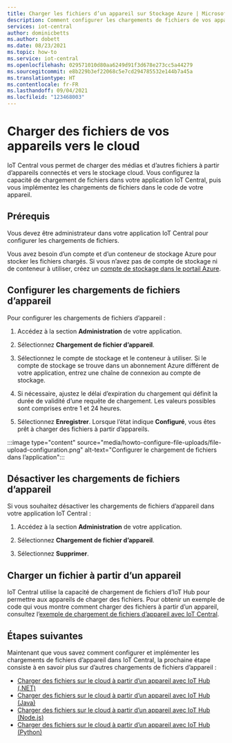 ```yaml
---
title: Charger les fichiers d’un appareil sur Stockage Azure | Microsoft Docs
description: Comment configurer les chargements de fichiers de vos appareils vers le cloud. Une fois que vous avez configuré les chargements de fichiers, implémentez-les sur vos appareils.
services: iot-central
author: dominicbetts
ms.author: dobett
ms.date: 08/23/2021
ms.topic: how-to
ms.service: iot-central
ms.openlocfilehash: 029571010d80aa6249d91f3d678e273cc5a44279
ms.sourcegitcommit: e8b229b3ef22068c5e7cd294785532e144b7a45a
ms.translationtype: HT
ms.contentlocale: fr-FR
ms.lasthandoff: 09/04/2021
ms.locfileid: "123468003"
---
```

# <a name="upload-files-from-your-devices-to-the-cloud"></a>Charger des fichiers de vos appareils vers le cloud

IoT Central vous permet de charger des médias et d’autres fichiers à partir d’appareils connectés et vers le stockage cloud. Vous configurez la capacité de chargement de fichiers dans votre application IoT Central, puis vous implémentez les chargements de fichiers dans le code de votre appareil.

## <a name="prerequisites"></a>Prérequis

Vous devez être administrateur dans votre application IoT Central pour configurer les chargements de fichiers.

Vous avez besoin d’un compte et d’un conteneur de stockage Azure pour stocker les fichiers chargés. Si vous n’avez pas de compte de stockage ni de conteneur à utiliser, créez un [compte de stockage dans le portail Azure](https://ms.portal.azure.com/#create/Microsoft.StorageAccount-ARM).

## <a name="configure-device-file-uploads"></a>Configurer les chargements de fichiers d’appareil

Pour configurer les chargements de fichiers d’appareil :

1. Accédez à la section **Administration** de votre application.

1. Sélectionnez **Chargement de fichier d’appareil**.

1. Sélectionnez le compte de stockage et le conteneur à utiliser. Si le compte de stockage se trouve dans un abonnement Azure différent de votre application, entrez une chaîne de connexion au compte de stockage.

1. Si nécessaire, ajustez le délai d’expiration du chargement qui définit la durée de validité d’une requête de chargement. Les valeurs possibles sont comprises entre 1 et 24 heures.

1. Sélectionnez **Enregistrer**. Lorsque l’état indique **Configuré**, vous êtes prêt à charger des fichiers à partir d’appareils.

:::image type="content" source="media/howto-configure-file-uploads/file-upload-configuration.png" alt-text="Configurer le chargement de fichiers dans l’application":::

## <a name="disable-device-file-uploads"></a>Désactiver les chargements de fichiers d’appareil

Si vous souhaitez désactiver les chargements de fichiers d’appareil dans votre application IoT Central :

1. Accédez à la section **Administration** de votre application.

1. Sélectionnez **Chargement de fichier d’appareil**.

1. Sélectionnez **Supprimer**.

## <a name="upload-a-file-from-a-device"></a>Charger un fichier à partir d’un appareil

IoT Central utilise la capacité de chargement de fichiers d’IoT Hub pour permettre aux appareils de charger des fichiers. Pour obtenir un exemple de code qui vous montre comment charger des fichiers à partir d’un appareil, consultez l’[exemple de chargement de fichiers d’appareil avec IoT Central](/samples/iot-for-all/iotc-file-upload-device/iotc-file-upload-device/).

## <a name="next-steps"></a>Étapes suivantes

Maintenant que vous savez comment configurer et implémenter les chargements de fichiers d’appareil dans IoT Central, la prochaine étape consiste à en savoir plus sur d’autres chargements de fichiers d’appareil :

- [Charger des fichiers sur le cloud à partir d’un appareil avec IoT Hub (.NET)](../../iot-hub/iot-hub-csharp-csharp-file-upload.md)
- [Charger des fichiers sur le cloud à partir d’un appareil avec IoT Hub (Java)](../../iot-hub/iot-hub-java-java-file-upload.md)
- [Charger des fichiers sur le cloud à partir d’un appareil avec IoT Hub (Node.js)](../../iot-hub/iot-hub-node-node-file-upload.md)
- [Charger des fichiers sur le cloud à partir d’un appareil avec IoT Hub (Python)](../../iot-hub/iot-hub-python-python-file-upload.md)